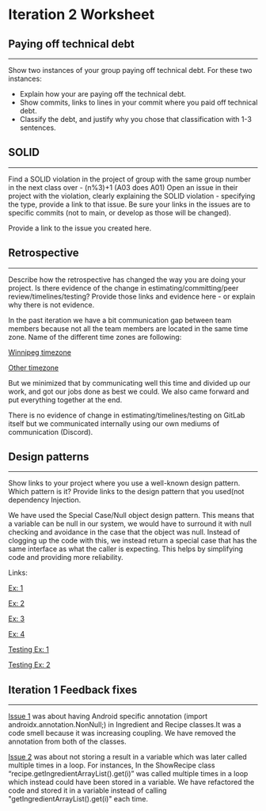 Iteration 2 Worksheet
=====================

## Paying off technical debt
---


Show two instances of your group paying off technical debt. For these two instances:
- Explain how your are paying off the technical debt.
- Show commits, links to lines in your commit where you paid off technical debt.
- Classify the debt, and justify why you chose that classification with 1-3 sentences.

## SOLID
---

Find a SOLID violation in the project of group with the same group number in the next class over - (n%3)+1 (A03 does A01) Open an issue in their project with the violation, clearly explaining the SOLID violation - specifying the type, provide a link to that issue. Be sure your links in the issues are to specific commits (not to main, or develop as those will be changed).

Provide a link to the issue you created here.

## Retrospective
---

Describe how the retrospective has changed the way you are doing your project. Is there evidence of the change in estimating/committing/peer review/timelines/testing? Provide those links and evidence here - or explain why there is not evidence.

In the past iteration we have a bit communication gap between team members because not all the team members are located in the same time zone. Name of the different time zones are following:

[Winnipeg timezone](https://greenwichmeantime.com/time-zone/north-america/canada/manitoba/winnipeg/time/)

[Other timezone](https://greenwichmeantime.com/time/bangladesh/)


But we minimized that by communicating well this time and divided up our work, and got our jobs done as best we could. We also came forward and put everything together at the end.

There is no evidence of change in estimating/timelines/testing on GitLab itself but we communicated internally using our own mediums of communication (Discord). 


## Design patterns
---

Show links to your project where you use a well-known design pattern. Which pattern is it? Provide links to the design pattern that you used(not dependency Injection.

We have used the Special Case/Null object design pattern. This means that a variable can be null in our system, we would have to surround it with null checking and avoidance in the case that the object was null. Instead of clogging up the code with this, we instead return a special case that has the same interface as what the caller is expecting. This helps by simplifying code and providing more reliability.

Links:

[Ex: 1](https://code.cs.umanitoba.ca/winter-2022-a02/group-4/dish-project/-/blob/clean-dev-iter2/app/src/main/java/comp3350/dishproject/persistence/hsqldb/RecipePersistenceHSQLDB.java#L79)

[Ex: 2](https://code.cs.umanitoba.ca/winter-2022-a02/group-4/dish-project/-/blob/clean-dev-iter2/app/src/main/java/comp3350/dishproject/persistence/hsqldb/RecipePersistenceHSQLDB.java#L105)

[Ex: 3](https://code.cs.umanitoba.ca/winter-2022-a02/group-4/dish-project/-/blob/clean-dev-iter2/app/src/main/java/comp3350/dishproject/persistence/hsqldb/StepsPersistenceHSQLDB.java#L50)

[Ex: 4](https://code.cs.umanitoba.ca/winter-2022-a02/group-4/dish-project/-/blob/clean-dev-iter2/app/src/main/java/comp3350/dishproject/persistence/stubs/RecipePersistenceStub.java#L50)

[Testing Ex: 1](https://code.cs.umanitoba.ca/winter-2022-a02/group-4/dish-project/-/blob/clean-dev-iter2/app/src/test/java/comp3350/dishproject/tests/logic/AccessRecipesTestIT.java#L63)

[Testing Ex: 2](https://code.cs.umanitoba.ca/winter-2022-a02/group-4/dish-project/-/blob/clean-dev-iter2/app/src/test/java/comp3350/dishproject/tests/logic/AccessRecipesTestIT.java#L63)


## Iteration 1 Feedback fixes
---

[Issue 1](https://code.cs.umanitoba.ca/winter-2022-a02/group-4/dish-project/-/issues/56) was about having Android specific annotation (import androidx.annotation.NonNull;) in Ingredient and Recipe classes.It was a code smell because it was increasing coupling. We have removed the annotation from both of the classes. 

[Issue 2](https://code.cs.umanitoba.ca/winter-2022-a02/group-4/dish-project/-/issues/55) was about not storing a result in a variable which was later called multiple times in a loop. For instances, In the ShowRecipe class “recipe.getIngredientArrayList().get(i)” was called multiple times in a loop which instead could have been stored in a variable. We have refactored the code and stored it in a variable instead of calling "getIngredientArrayList().get(i)"  each time. 

